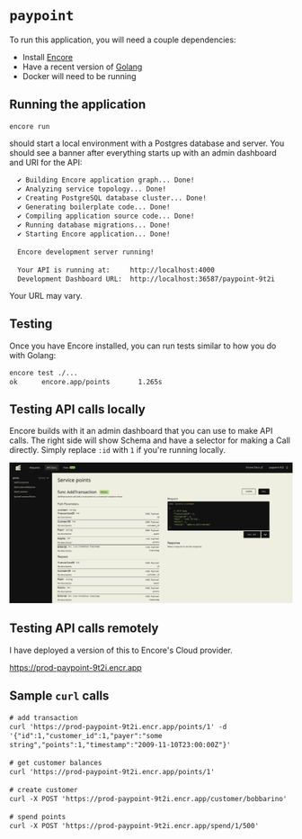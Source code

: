 # `paypoint`

To run this application, you will need a couple dependencies:

* Install [Encore](https://encore.dev/docs/install)
* Have a recent version of [Golang](https://go.dev)
* Docker will need to be running

## Running the application

```shell
encore run
```

should start a local environment with a Postgres database and server.  You should see a banner after everything starts up
with an admin dashboard and URI for the API:

```
  ✔ Building Encore application graph... Done!
  ✔ Analyzing service topology... Done!
  ✔ Creating PostgreSQL database cluster... Done!
  ✔ Generating boilerplate code... Done!
  ✔ Compiling application source code... Done!
  ✔ Running database migrations... Done!
  ✔ Starting Encore application... Done!

  Encore development server running!

  Your API is running at:     http://localhost:4000
  Development Dashboard URL:  http://localhost:36587/paypoint-9t2i
```

Your URL may vary.

## Testing

Once you have Encore installed, you can run tests similar to how you do with Golang:

```shell
encore test ./...
ok      encore.app/points       1.265s
```

## Testing API calls locally

Encore builds with it an admin dashboard that you can use to make API calls.  The right side will show Schema and have a selector
for making a Call directly.  Simply replace `:id` with `1` if you're running locally.

![img.png](img.png)

## Testing API calls remotely

I have deployed a version of this to Encore's Cloud provider.

https://prod-paypoint-9t2i.encr.app

## Sample `curl` calls

```shell
# add transaction
curl 'https://prod-paypoint-9t2i.encr.app/points/1' -d '{"id":1,"customer_id":1,"payer":"some string","points":1,"timestamp":"2009-11-10T23:00:00Z"}'

# get customer balances
curl 'https://prod-paypoint-9t2i.encr.app/points/1'

# create customer
curl -X POST 'https://prod-paypoint-9t2i.encr.app/customer/bobbarino'

# spend points
curl -X POST 'https://prod-paypoint-9t2i.encr.app/spend/1/500'
```